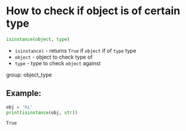 # How to check if object is of certain type

```python
isinstance(object, type)
```

- `isinstance(` - returns `True` if `object` if of `type` type
- `object` - object to check type of
- `type` - type to check `object` against

group: object_type

## Example: 
```python
obj = 'hi'
print(isinstance(obj, str))
```
```
True

```
